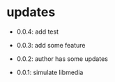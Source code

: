 # updates

- 0.0.4: add test

- 0.0.3: add some feature

- 0.0.2: author has some updates

- 0.0.1: simulate libmedia